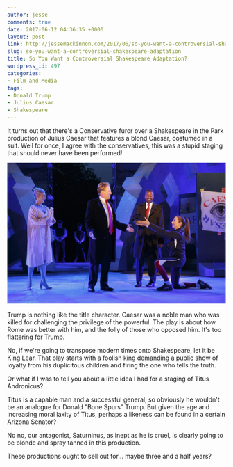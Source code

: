 ```yaml
---
author: jesse
comments: true
date: 2017-06-12 04:36:35 +0000
layout: post
link: http://jessemackinnon.com/2017/06/so-you-want-a-controversial-shakespeare-adaptation/
slug: so-you-want-a-controversial-shakespeare-adaptation
title: So You Want a Controversial Shakespeare Adaptation?
wordpress_id: 497
categories:
- Film_and_Media
tags:
- Donald Trump
- Julius Caesar
- Shakespeare
---
```


It turns out that there's a Conservative furor over a Shakespeare in the Park production of Julius Caesar that features a blond Caesar, costumed in a suit. Well for once, I agree with the conservatives, this was a stupid staging that should never have been performed!

<img src="/images/2017/trump-caesar.jpg" alt="">

Trump is nothing like the title character. Caesar was a noble man who was killed for challenging the privilege of the powerful. The play is about how Rome was better with him, and the folly of those who opposed him. It's too flattering for Trump.

No, if we're going to transpose modern times onto Shakespeare, let it be King Lear. That play starts with a foolish king demanding a public show of loyalty from his duplicitous children and firing the one who tells the truth.

Or what if I was to tell you about a little idea I had for a staging of Titus Andronicus?

Titus is a capable man and a successful general, so obviously he wouldn't be an analogue for Donald "Bone Spurs" Trump. But given the age and increasing moral laxity of Titus, perhaps a likeness can be found in a certain Arizona Senator?

No no, our antagonist, Saturninus, as inept as he is cruel, is clearly going to be blonde and spray tanned in this production.

These productions ought to sell out for… maybe three and a half years?
